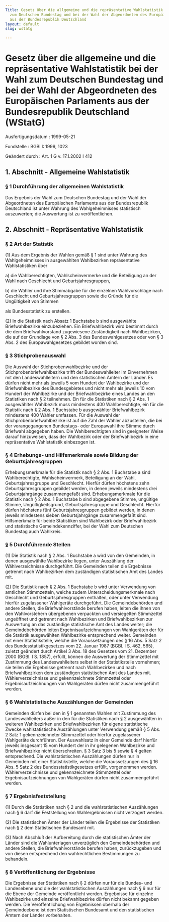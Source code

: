 ```yaml
---
Title: Gesetz über die allgemeine und die repräsentative Wahlstatistik bei der Wahl
  zum Deutschen Bundestag und bei der Wahl der Abgeordneten des Europäischen Parlaments
  aus der Bundesrepublik Deutschland
layout: default
slug: wstatg

---
```


# Gesetz über die allgemeine und die repräsentative Wahlstatistik bei der Wahl zum Deutschen Bundestag und bei der Wahl der Abgeordneten des Europäischen Parlaments aus der Bundesrepublik Deutschland (WStatG)

Ausfertigungsdatum
:   1999-05-21

Fundstelle
:   BGBl I: 1999, 1023

Geändert durch
:   Art. 1 G v. 17.1.2002 I 412


## 1. Abschnitt - Allgemeine Wahlstatistik



### § 1 Durchführung der allgemeinen Wahlstatistik

Das Ergebnis der Wahl zum Deutschen Bundestag und der Wahl der
Abgeordneten des Europäischen Parlaments aus der Bundesrepublik
Deutschland ist unter Wahrung des Wahlgeheimnisses statistisch
auszuwerten; die Auswertung ist zu veröffentlichen.


## 2. Abschnitt - Repräsentative Wahlstatistik



### § 2 Art der Statistik

(1) Aus dem Ergebnis der Wahlen gemäß § 1 sind unter Wahrung des
Wahlgeheimnisses in ausgewählten Wahlbezirken repräsentative
Wahlstatistiken über

a)  die Wahlberechtigten, Wahlscheinvermerke und die Beteiligung an der
    Wahl nach Geschlecht und Geburtsjahresgruppen,


b)  die Wähler und ihre Stimmabgabe für die einzelnen Wahlvorschläge nach
    Geschlecht und Geburtsjahresgruppen sowie die Gründe für die
    Ungültigkeit von Stimmen



als Bundesstatistik zu erstellen.

(2) In die Statistik nach Absatz 1 Buchstabe b sind ausgewählte
Briefwahlbezirke einzubeziehen. Ein Briefwahlbezirk wird bestimmt
durch die dem Briefwahlvorstand zugewiesene Zuständigkeit nach
Wahlbezirken, die auf der Grundlage von § 2 Abs. 3 des
Bundeswahlgesetzes oder von § 3 Abs. 2 des Europawahlgesetzes gebildet
worden sind.


### § 3 Stichprobenauswahl

Die Auswahl der Stichprobenwahlbezirke und der
Stichprobenbriefwahlbezirke trifft der Bundeswahlleiter im
Einvernehmen mit den Landeswahlleitern und den statistischen Ämtern
der Länder. Es dürfen nicht mehr als jeweils 5 vom Hundert der
Wahlbezirke und der Briefwahlbezirke des Bundesgebietes und nicht mehr
als jeweils 10 vom Hundert der Wahlbezirke und der Briefwahlbezirke
eines Landes an den Statistiken nach § 2 teilnehmen. Ein für die
Statistiken nach § 2 Abs. 1 ausgewählter Wahlbezirk muss mindestens
400 Wahlberechtigte, ein für die Statistik nach § 2 Abs. 1 Buchstabe b
ausgewählter Briefwahlbezirk mindestens 400 Wähler umfassen. Für die
Auswahl der Stichprobenbriefwahlbezirke ist auf die Zahl der Wähler
abzustellen, die bei der vorangegangenen Bundestags- oder Europawahl
ihre Stimme durch Briefwahl abgegeben haben. Die Wahlberechtigten sind
in geeigneter Weise darauf hinzuweisen, dass der Wahlbezirk oder der
Briefwahlbezirk in eine repräsentative Wahlstatistik einbezogen ist.


### § 4 Erhebungs- und Hilfsmerkmale sowie Bildung der Geburtsjahresgruppen

Erhebungsmerkmale für die Statistik nach § 2 Abs. 1 Buchstabe a sind
Wahlberechtigte, Wahlscheinvermerk, Beteiligung an der Wahl,
Geburtsjahresgruppe und Geschlecht. Hierfür dürfen höchstens zehn
Geburtsjahresgruppen gebildet werden, in denen jeweils mindestens drei
Geburtsjahrgänge zusammengefaßt sind. Erhebungsmerkmale für die
Statistik nach § 2 Abs. 1 Buchstabe b sind abgegebene Stimme,
ungültige Stimme, Ungültigkeitsgrund, Geburtsjahresgruppe und
Geschlecht. Hierfür dürfen höchstens fünf Geburtsjahresgruppen
gebildet werden, in denen jeweils mindestens sieben Geburtsjahrgänge
zusammengefaßt sind. Hilfsmerkmale für beide Statistiken sind
Wahlbezirk oder Briefwahlbezirk und statistische Gemeindekennziffer,
bei der Wahl zum Deutschen Bundestag auch Wahlkreis.


### § 5 Durchführende Stellen

(1) Die Statistik nach § 2 Abs. 1 Buchstabe a wird von den Gemeinden,
in denen ausgewählte Wahlbezirke liegen, unter Auszählung der
Wählverzeichnisse durchgeführt. Die Gemeinden teilen die Ergebnisse
getrennt nach Wahlbezirken dem zuständigen statistischen Amt des
Landes mit.

(2) Die Statistik nach § 2 Abs. 1 Buchstabe b wird unter Verwendung
von amtlichen Stimmzetteln, welche zudem Unterscheidungsmerkmale nach
Geschlecht und Geburtsjahresgruppen enthalten, oder unter Verwendung
hierfür zugelassener Wahlgeräte durchgeführt. Die Gemeindebehörden und
andere Stellen, die Briefwahlvorstände berufen haben, leiten die ihnen
von den Wahlvorstehern übergebenen verpackten und versiegelten
Stimmzettel ungeöffnet und getrennt nach Wahlbezirken und
Briefwahlbezirken zur Auswertung an das zuständige statistische Amt
des Landes weiter; die Gemeindebehörden leiten Ergebnisaufzeichnungen
von Wahlgeräten der für die Statistik ausgewählten Wahlbezirke
entsprechend weiter. Gemeinden mit einer Statistikstelle, welche die
Voraussetzungen des § 16 Abs. 5 Satz 2 des Bundesstatistikgesetzes vom
22\. Januar 1987 (BGBl. I S. 462, 565), zuletzt geändert durch Artikel
3 Abs. 18 des Gesetzes vom 21. Dezember 2000 (BGBl. I S. 1857),
erfüllt, können die Auswertung der Stimmzettel mit Zustimmung des
Landeswahlleiters selbst in der Statistikstelle vornehmen; sie teilen
die Ergebnisse getrennt nach Wahlbezirken und nach Briefwahlbezirken
dem zuständigen statistischen Amt des Landes mit. Wählerverzeichnisse
und gekennzeichnete Stimmzettel oder Ergebnisaufzeichnungen von
Wahlgeräten dürfen nicht zusammengeführt werden.


### § 6 Wahlstatistische Auszählungen der Gemeinden

Gemeinden dürfen bei den in § 1 genannten Wahlen mit Zustimmung des
Landeswahlleiters außer in den für die Statistiken nach § 2
ausgewählten in weiteren Wahlbezirken und Briefwahlbezirken für eigene
statistische Zwecke wahlstatistische Auszählungen unter Verwendung
gemäß § 5 Abs. 2 Satz 1 gekennzeichneter Stimmzettel oder hierfür
zugelassener Wahlgeräte durchführen. Der Auswahlsatz in einer Gemeinde
darf hierfür jeweils insgesamt 15 vom Hundert der in ihr gelegenen
Wahlbezirke und Briefwahlbezirke nicht überschreiten. § 3 Satz 3 bis 5
sowie § 4 gelten entsprechend. Die wahlstatistischen Auszählungen
dürfen nur in Gemeinden mit einer Statistikstelle, welche die
Voraussetzungen des § 16 Abs. 5 Satz 2 des Bundesstatistikgesetzes
erfüllt, vorgenommen werden. Wählerverzeichnisse und gekennzeichnete
Stimmzettel oder Ergebnisaufzeichnungen von Wahlgeräten dürfen nicht
zusammengeführt werden.


### § 7 Ergebnisfeststellung

(1) Durch die Statistiken nach § 2 und die wahlstatistischen
Auszählungen nach § 6 darf die Feststellung von Wahlergebnissen nicht
verzögert werden.

(2) Die statistischen Ämter der Länder teilen die Ergebnisse der
Statistiken nach § 2 dem Statistischen Bundesamt mit.

(3) Nach Abschluß der Aufbereitung durch die statistischen Ämter der
Länder sind die Wahlunterlagen unverzüglich den Gemeindebehörden und
andere Stellen, die Briefwahlvorstände berufen haben, zurückzugeben
und von diesen entsprechend den wahlrechtlichen Bestimmungen zu
behandeln.


### § 8 Veröffentlichung der Ergebnisse

Die Ergebnisse der Statistiken nach § 2 dürfen nur für die Bundes- und
Landesebene und die der wahlstatistischen Auszählungen nach § 6 nur
für die Ebene der Gemeinde veröffentlicht werden. Ergebnisse für
einzelne Wahlbezirke und einzelne Briefwahlbezirke dürfen nicht
bekannt gegeben werden. Die Veröffentlichung von Ergebnissen oberhalb
der Gemeindeebene ist dem Statistischen Bundesamt und den
statistischen Ämtern der Länder vorbehalten.

